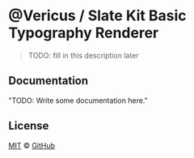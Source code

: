 # @Vericus / Slate Kit Basic Typography Renderer

> TODO: fill in this description later

## Documentation

<!-- %docs
title: Slate Kit Basic Typography Renderer
-->

"TODO: Write some documentation here."

<!-- %enddocs -->

## License

[MIT](./LICENSE.txt) &copy; [GitHub](https://github.com/)
